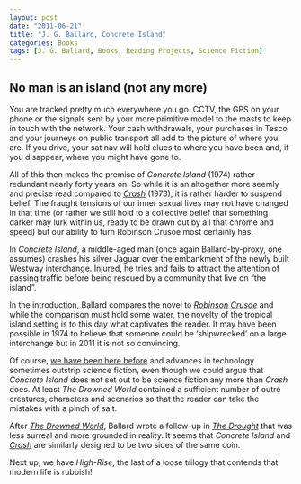 ```yaml
---
layout: post
date: "2011-06-21"
title: "J. G. Ballard, Concrete Island"
categories: Books
tags: [J. G. Ballard, Books, Reading Projects, Science Fiction]
---
```


## No man is an island (not any more)

You are tracked pretty much everywhere you go. CCTV, the GPS on your phone or the signals sent by your more primitive model to the masts to keep in touch with the network. Your cash withdrawals, your purchases in Tesco and your journeys on public transport all add to the picture of where you are. If you drive, your sat nav will hold clues to where you have been and, if you disappear, where you might have gone to.

All of this then makes the premise of _Concrete Island_ (1974) rather redundant nearly forty years on. So while it is an altogether more seemly and precise read compared to [_Crash_](2011/02/crash/) (1973), it is rather harder to suspend belief. The fraught tensions of our inner sexual lives may not have changed in that time (or rather we still hold to a collective belief that something darker may lurk within us, ready to be drawn out by all that chrome and speed) but our ability to turn Robinson Crusoe most certainly has.

In _Concrete Island_, a middle-aged man (once again Ballard-by-proxy, one assumes) crashes his silver Jaguar over the embankment of the newly built Westway interchange. Injured, he tries and fails to attract the attention of passing traffic before being rescued by a community that live on “the island”.

In the introduction, Ballard compares the novel to [_Robinson Crusoe_](http://en.wikipedia.org/wiki/Robinson_Crusoe) and while the comparison must hold some water, the novelty of the tropical island setting is to this day what captivates the reader. It may have been possible in 1974 to believe that someone could be ‘shipwrecked’ on a large interchange but in 2011 it is not so convincing.

Of course, [we have been here before](the-drowned-world) and advances in technology sometimes outstrip science fiction, even though we could argue that _Concrete Island_ does not set out to be science fiction any more than _Crash_ does. At least _The Drowned World_ contained a sufficient number of outré creatures, characters and scenarios so that the reader can take the mistakes with a pinch of salt.

After [_The Drowned World_](the-drowned-world), Ballard wrote a follow-up in [_The Drought_](the-drought) that was less surreal and more grounded in reality. It seems that _Concrete Island_ and [_Crash_](crash) are similarly designed to be two sides of the same coin.

Next up, we have _High-Rise_, the last of a loose trilogy that contends that modern life is rubbish!
